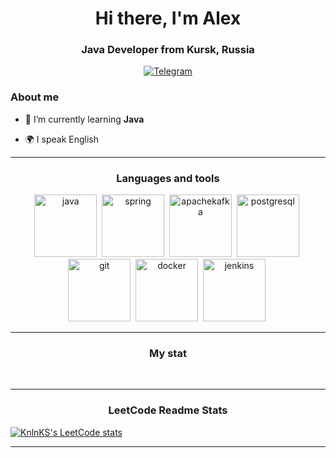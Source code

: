 <div id="header" align="center">
    <h1>Hi there, I'm  Alex </h1>
    <h3>Java Developer from Kursk, Russia</h3>
</div>

 <div id="socials" align="center">
  <!--  <a href="linkedin-url">
    <img src="https://img.shields.io/badge/LinkedIn-blue?style=for-the-badge&logo=linkedin&logoColor=white" alt="LinkedIn"/>
  </a> -->
<!--   <a href="twitter-url">
    <img src="https://img.shields.io/badge/Twitter-blue?style=for-the-badge&logo=twitter&logoColor=white" alt="Twitter"/>
  </a> -->
  <a href="https://t.me/alex46volokno">
    <img src="https://img.shields.io/badge/Telegram-blue?style=for-the-badge&logo=telegram&logoColor=white" alt="Telegram"/>
  </a>
</div>



### About me
- 🌱 I’m currently learning **Java**
<!-- - 📄 Know about my experiences [CV](cv-link) -->
<!-- - 📫 Reach me by [LinkedIn](linkedin-link), [email](mailto:a_esipov_it@list.ru) -->
- 🌍 I speak English

---

<p align="center">
 <h3 align="center">Languages and tools</h3>
</p>


<div id="languages" align="center">
    <img src="https://cdn.jsdelivr.net/gh/devicons/devicon/icons/java/java-original-wordmark.svg" title="java" width="100" height="100"/>&nbsp;
    <img src="https://cdn.jsdelivr.net/gh/devicons/devicon/icons/spring/spring-original-wordmark.svg" title="spring" width="100" height="100"/>&nbsp;
    <img src="https://cdn.jsdelivr.net/gh/devicons/devicon/icons/apachekafka/apachekafka-original-wordmark.svg" title="apachekafka" width="100" height="100"/>&nbsp;
    <img src="https://cdn.jsdelivr.net/gh/devicons/devicon/icons/postgresql/postgresql-plain-wordmark.svg" title="postgresql" width="100" height="100"/>&nbsp;
    <img src="https://cdn.jsdelivr.net/gh/devicons/devicon/icons/git/git-original-wordmark.svg" title="git" width="100" height="100"/>&nbsp;
    <img src="https://cdn.jsdelivr.net/gh/devicons/devicon/icons/docker/docker-original-wordmark.svg" title="docker" width="100" height="100"/>&nbsp;
    <img src="https://cdn.jsdelivr.net/gh/devicons/devicon/icons/jenkins/jenkins-original.svg" title="jenkins" width="100" height="100"/>&nbsp;    
</div>

<!-- ---
| #   | Проекты                                                 | Технологии                 |                                        Сборка                           |
|-----|---------------------------------------------------------|----------------------------|:-----------------------------------------------------------------------:|
| 1.  | [MyLeetCode](https://github.com/AlexeyEsipov/myLeetcode)|         Алгоритмы          | [![github actions][actions-image-my-leetcode]][actions-url-my-leetcode] |-->


[//]: # (arm_payments)
[actions-image-my-leetcode]: https://github.com/AlexeyEsipov/myLeetcode/actions/workflows/maven.yml/badge.svg
[actions-url-my-leetcode]: https://github.com/AlexeyEsipov/myLeetcode/actions/workflows/maven.yml

---

<p align="center">
 <h3 align="center">My stat</h3>
</p>

<div id="stat" align="center">
    <img src="https://github-profile-summary-cards.vercel.app/api/cards/profile-details?username=AlexeyEsipov&theme=github_dark" alt=""/>
    <img src="https://github-profile-summary-cards.vercel.app/api/cards/stats?username=AlexeyEsipov&theme=github_dark" alt=""/>
    <img src="https://github-profile-summary-cards.vercel.app/api/cards/productive-time?username=AlexeyEsipov&theme=github_dark" alt=""/>
    <img src="https://github-profile-summary-cards.vercel.app/api/cards/most-commit-language?username=AlexeyEsipov&theme=github_dark" alt=""/>    
    <img src="https://github-profile-summary-cards.vercel.app/api/cards/repos-per-language?username=AlexeyEsipov&theme=github_dark" alt=""/>    
</div>

---

<p align="center">
 <h3 align="center">LeetCode Readme Stats</h3>
</p>

[![KnlnKS's LeetCode stats](https://leetcode-stats-six.vercel.app/?username=AlexeyEsipov)](https://github.com/AlexeyEsipov/leetcode-stats)

---

<img src="https://komarev.com/ghpvc/?username=AlexeyEsipov&style=flat-square&color=blue" alt=""/>

